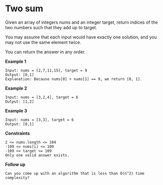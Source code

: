 # Two sum
Given an array of integers nums and an integer target, return indices of the two numbers such that they add up to target.

You may assume that each input would have exactly one solution, and you may not use the same element twice.

You can return the answer in any order.

**Example 1**
```
Input: nums = [2,7,11,15], target = 9
Output: [0,1]
Explanation: Because nums[0] + nums[1] == 9, we return [0, 1].
```
**Example 2**
```
Input: nums = [3,2,4], target = 6
Output: [1,2]
```
**Example 3**
```
Input: nums = [3,3], target = 6
Output: [0,1]
```
**Constraints**
```
2 <= nums.length <= 104
-109 <= nums[i] <= 109
-109 <= target <= 109
Only one valid answer exists.
```
**Follow up**
```
Can you come up with an algorithm that is less than O(n^2) time complexity?
```